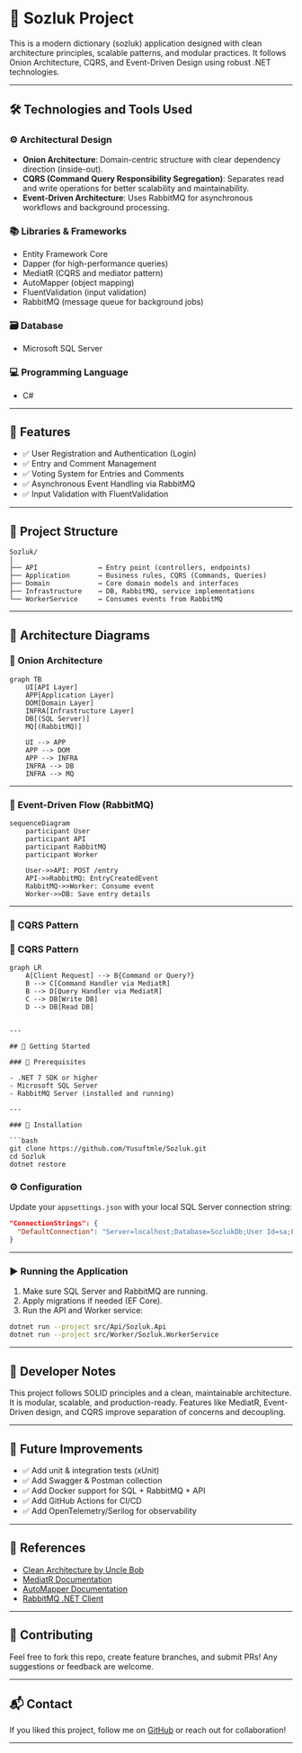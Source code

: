 # 📘 Sozluk Project

This is a modern dictionary (sozluk) application designed with clean architecture principles, scalable patterns, and modular practices. It follows Onion Architecture, CQRS, and Event-Driven Design using robust .NET technologies.

---

## 🛠️ Technologies and Tools Used

### ⚙️ Architectural Design

- **Onion Architecture**: Domain-centric structure with clear dependency direction (inside-out).
- **CQRS (Command Query Responsibility Segregation)**: Separates read and write operations for better scalability and maintainability.
- **Event-Driven Architecture**: Uses RabbitMQ for asynchronous workflows and background processing.

### 📚 Libraries & Frameworks

- Entity Framework Core
- Dapper (for high-performance queries)
- MediatR (CQRS and mediator pattern)
- AutoMapper (object mapping)
- FluentValidation (input validation)
- RabbitMQ (message queue for background jobs)

### 🗃️ Database

- Microsoft SQL Server

### 💻 Programming Language

- C#

---

## 🚀 Features

- ✅ User Registration and Authentication (Login)
- ✅ Entry and Comment Management
- ✅ Voting System for Entries and Comments
- ✅ Asynchronous Event Handling via RabbitMQ
- ✅ Input Validation with FluentValidation

---

## 📂 Project Structure

```
Sozluk/
│
├── API               → Entry point (controllers, endpoints)
├── Application       → Business rules, CQRS (Commands, Queries)
├── Domain            → Core domain models and interfaces
├── Infrastructure    → DB, RabbitMQ, service implementations
└── WorkerService     → Consumes events from RabbitMQ
```

---

## 📐 Architecture Diagrams

### 🧱 Onion Architecture

```mermaid
graph TB
    UI[API Layer]
    APP[Application Layer]
    DOM[Domain Layer]
    INFRA[Infrastructure Layer]
    DB[(SQL Server)]
    MQ[(RabbitMQ)]

    UI --> APP
    APP --> DOM
    APP --> INFRA
    INFRA --> DB
    INFRA --> MQ
```

---

### 🔄 Event-Driven Flow (RabbitMQ)

```mermaid
sequenceDiagram
    participant User
    participant API
    participant RabbitMQ
    participant Worker

    User->>API: POST /entry
    API->>RabbitMQ: EntryCreatedEvent
    RabbitMQ->>Worker: Consume event
    Worker->>DB: Save entry details
```

---

### 🧠 CQRS Pattern

### 🧠 CQRS Pattern

```mermaid
graph LR
    A[Client Request] --> B{Command or Query?}
    B --> C[Command Handler via MediatR]
    B --> D[Query Handler via MediatR]
    C --> DB[Write DB]
    D --> DB[Read DB]


---

## 🧪 Getting Started

### 🐘 Prerequisites

- .NET 7 SDK or higher
- Microsoft SQL Server
- RabbitMQ Server (installed and running)

---

### 🔧 Installation

```bash
git clone https://github.com/Yusuftmle/Sozluk.git
cd Sozluk
dotnet restore
```

### ⚙️ Configuration

Update your `appsettings.json` with your local SQL Server connection string:

```json
"ConnectionStrings": {
  "DefaultConnection": "Server=localhost;Database=SozlukDb;User Id=sa;Password=yourStrong(!)Password;"
}
```

---

### ▶️ Running the Application

1. Make sure SQL Server and RabbitMQ are running.
2. Apply migrations if needed (EF Core).
3. Run the API and Worker service:

```bash
dotnet run --project src/Api/Sozluk.Api
dotnet run --project src/Worker/Sozluk.WorkerService
```

---

## 🧠 Developer Notes

This project follows SOLID principles and a clean, maintainable architecture. It is modular, scalable, and production-ready. Features like MediatR, Event-Driven design, and CQRS improve separation of concerns and decoupling.

---

## 🔬 Future Improvements

- ✅ Add unit & integration tests (xUnit)
- ✅ Add Swagger & Postman collection
- ✅ Add Docker support for SQL + RabbitMQ + API
- ✅ Add GitHub Actions for CI/CD
- ✅ Add OpenTelemetry/Serilog for observability

---

## 📖 References

- [Clean Architecture by Uncle Bob](https://8thlight.com/blog/uncle-bob/2012/08/13/the-clean-architecture.html)
- [MediatR Documentation](https://github.com/jbogard/MediatR)
- [AutoMapper Documentation](https://automapper.org/)
- [RabbitMQ .NET Client](https://www.rabbitmq.com/dotnet.html)

---

## 🤝 Contributing

Feel free to fork this repo, create feature branches, and submit PRs! Any suggestions or feedback are welcome.

---

## 📬 Contact

If you liked this project, follow me on [GitHub](https://github.com/Yusuftmle) or reach out for collaboration!

---
